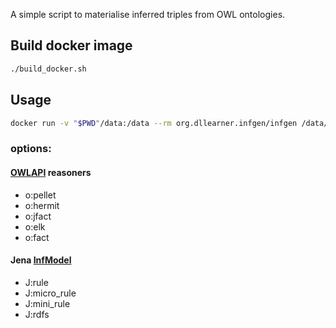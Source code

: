 A simple script to materialise inferred triples from OWL ontologies.

## Build docker image

```sh
./build_docker.sh
```

## Usage

```sh
docker run -v "$PWD"/data:/data --rm org.dllearner.infgen/infgen /data/myonto.owl o:pellet
```

### options:

#### [OWLAPI](https://github.com/owlcs/owlapi) reasoners

- o:pellet
- o:hermit
- o:jfact
- o:elk
- o:fact

#### Jena [InfModel](https://jena.apache.org/documentation/javadoc/jena/org/apache/jena/ontology/OntModelSpec.html)

- J:rule
- J:micro_rule
- J:mini_rule
- J:rdfs
